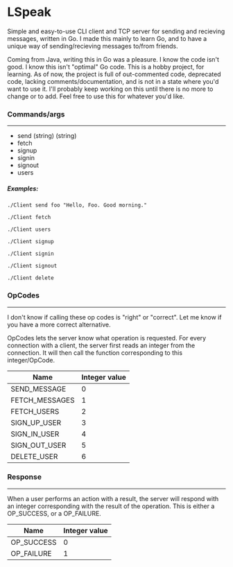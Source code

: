 # LSpeak

Simple and easy-to-use CLI client and TCP server for sending and recieving messages, written in Go.
I made this mainly to learn Go, and to have a unique way of sending/recieving messages to/from friends.

Coming from Java, writing this in Go was a pleasure. I know the code isn't good. I know this isn't "optimal" Go code. This is a hobby project, for learning. As of now, the project is full of out-commented code, deprecated code, lacking comments/documentation, and is not in a state where you'd want to use it.
I'll probably keep working on this until there is no more to change or to add. Feel free to use this for whatever you'd like.

### Commands/args
---

- send (string) (string)
- fetch
- signup
- signin
- signout
- users

##### Examples:

`./Client send foo "Hello, Foo. Good morning."`

`./Client fetch`

`./Client users`

`./Client signup`

`./Client signin`

`./Client signout`

`./Client delete`

### OpCodes
---

I don't know if calling these op codes is "right" or "correct". Let me know if you have a more correct alternative.

OpCodes lets the server know what operation is requested. For every connection with a client, the server first reads an integer from the connection. It will then call the function corresponding to this integer/OpCode.

| Name | Integer value |
| ----------- | ----------- |
| SEND_MESSAGE | 0 |
| FETCH_MESSAGES | 1 | 
| FETCH_USERS | 2 |
| SIGN_UP_USER | 3 |
| SIGN_IN_USER | 4 |
| SIGN_OUT_USER | 5 |
| DELETE_USER | 6 |

### Response
---

When a user performs an action with a result, the server will respond with an integer corresponding with the result of the operation. This is either a OP_SUCCESS, or a OP_FAILURE.

| Name | Integer value |
| ---- | ------------- |
| OP_SUCCESS | 0 |
| OP_FAILURE | 1 |
